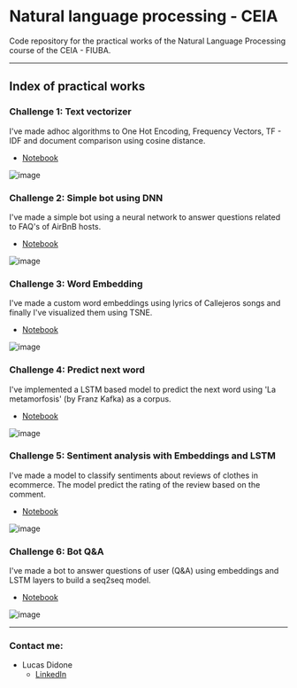# Natural language processing - CEIA

Code repository for the practical works of the Natural Language Processing course of the CEIA - FIUBA.

***
## Index of practical works

### Challenge 1: Text vectorizer
I've made adhoc algorithms to One Hot Encoding, Frequency Vectors, TF - IDF and document comparison using cosine distance.
- [Notebook](https://github.com/ldidone/procesamiento_lenguaje_natural_CEIA_TP/blob/main/Desaf%C3%ADo%201/1a%20-%20word2vec.ipynb)

![image](https://user-images.githubusercontent.com/26725551/195996771-5e58ec5c-6885-48d7-941f-5f05eb81d90c.png)

### Challenge 2: Simple bot using DNN
I've made a simple bot using a neural network to answer questions related to FAQ's of AirBnB hosts.
- [Notebook](https://github.com/ldidone/procesamiento_lenguaje_natural_CEIA_TP/blob/main/Desaf%C3%ADo%202/2b%20-%20bot_dnn_spacy_esp.ipynb)

![image](https://user-images.githubusercontent.com/26725551/195996867-5386da36-402f-4037-922b-3bea9339fcd4.png)

### Challenge 3: Word Embedding
I've made a custom word embeddings using lyrics of Callejeros songs and finally  I've visualized them using TSNE.
- [Notebook](https://github.com/ldidone/procesamiento_lenguaje_natural_CEIA_TP/blob/main/Desaf%C3%ADo%203/3b_Custom_embedding_con_Gensim.ipynb)

![image](https://user-images.githubusercontent.com/26725551/195997025-a66959c5-4f3f-48fe-bf8c-363140b4d8e5.png)

### Challenge 4: Predict next word
I've implemented a LSTM based model to predict the next word using 'La metamorfosis' (by Franz Kafka) as a corpus.
- [Notebook](https://github.com/ldidone/procesamiento_lenguaje_natural_CEIA_TP/blob/main/Desaf%C3%ADo%204/4d_predicci%C3%B3n_palabra.ipynb)

![image](https://user-images.githubusercontent.com/26725551/195997627-965340cb-67f0-4b73-b6bd-ed4abaab670c.png)

### Challenge 5: Sentiment analysis with Embeddings and LSTM
I've made a model to classify sentiments about reviews of clothes in ecommerce. The model predict the rating of the review based on the comment.
- [Notebook](https://github.com/ldidone/procesamiento_lenguaje_natural_CEIA_TP/blob/main/Desaf%C3%ADo%205/5_clothing_ecommerce_reviews.ipynb)

![image](https://user-images.githubusercontent.com/26725551/195997376-525d174e-a24e-473c-93ca-bbb5d2728d58.png)

### Challenge 6: Bot Q&A
I've made a bot to answer questions of user (Q&A) using embeddings and LSTM layers to build a seq2seq model.
- [Notebook](https://github.com/ldidone/procesamiento_lenguaje_natural_CEIA_TP/blob/main/Desaf%C3%ADo%206/6_bot_qa.ipynb)

![image](https://user-images.githubusercontent.com/26725551/195997544-b8a559bc-8aa4-4f98-9954-5974c7be5312.png)

***
### Contact me:
- Lucas Didone
  - [LinkedIn](https://www.linkedin.com/in/lucas-didon%C3%A9/)
